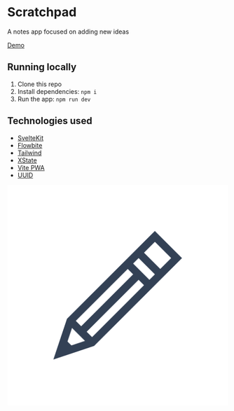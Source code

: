 # Scratchpad

A notes app focused on adding new ideas

[Demo](https://andreidobrinski.com/scratchpad/)

## Running locally

1. Clone this repo
2. Install dependencies: `npm i`
3. Run the app: `npm run dev`

## Technologies used

- [SvelteKit](https://kit.svelte.dev)
- [Flowbite](https://flowbite-svelte.com)
- [Tailwind](https://tailwindcss.com)
- [XState](https://xstate.js.org)
- [Vite PWA](https://vite-pwa-org.netlify.app)
- [UUID](https://github.com/uuidjs/uuid)

![logo](./static/maskable-icon-512x512.png)
